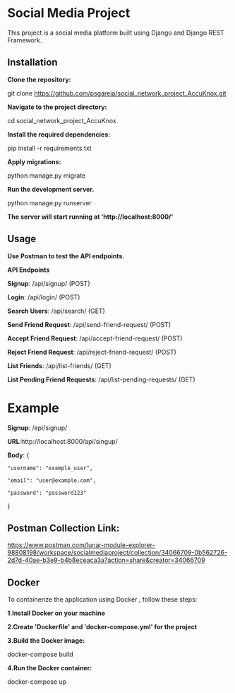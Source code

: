 # **Social Media Project**

This project is a social media platform built using Django and Django REST Framework.

## Installation

**Clone the repository:**

git clone https://github.com/psgareja/social_network_project_AccuKnox.git

**Navigate to the project directory:**

cd social_network_project_AccuKnox

**Install the required dependencies:**

pip install -r requirements.txt

**Apply migrations:**

python manage.py migrate

**Run the development server.**

python manage.py runserver

**The server will start running at 'http://localhost:8000/'**

## Usage

**Use Postman to test the API endpoints.**

**API Endpoints**

**Signup**: /api/signup/ (POST)

**Login**: /api/login/ (POST)

**Search Users**: /api/search/ (GET)

**Send Friend Request**: /api/send-friend-request/ (POST)

**Accept Friend Request**: /api/accept-friend-request/ (POST)

**Reject Friend Request**: /api/reject-friend-request/ (POST)

**List Friends**: /api/list-friends/ (GET)

**List Pending Friend Requests**: /api/list-pending-requests/ (GET)

# Example

**Signup**: /api/signup/

**URL**:http://localhost:8000/api/singup/

**Body**: {

    "username": "example_user",
    
    "email": "user@example.com",
    
    "password": "password123"
    
}


## Postman Collection Link:
https://www.postman.com/lunar-module-explorer-98808198/workspace/socialmediaproject/collection/34066709-0b562726-2d7d-40ae-b3e9-b4b8eceaca3a?action=share&creator=34066709

## Docker

To containerize the application using Docker , follow these steps:

**1.Install Docker on your machine**

**2.Create 'Dockerfile' and 'docker-compose.yml' for the project**

**3.Build the Docker image:**

docker-compose build

**4.Run the Docker container:**

docker-compose up






